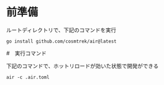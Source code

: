 #  前準備
ルートディレクトリで、下記のコマンドを実行

```
go install github.com/cosmtrek/air@latest
```

#　実行コマンド

下記のコマンドで、ホットリロードが効いた状態で開発ができる

```
air -c .air.toml
```